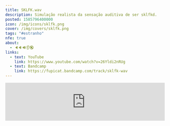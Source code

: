 ```yaml
---
title: SKLFK.wav
description: Simulação realista da sensação auditiva de ser sklfkd.
posted: 1585796400000
icon: /img/icons/sklfk.png
cover: /img/covers/sklfk.png
tags: "#estranho"
nfe: true
about:
  - 🔈🔉🔊👂🔇
links:
  - text: YouTube
    link: https://www.youtube.com/watch?v=26Yldi2nRUg
  - text: Bandcamp
    link: https://fupicat.bandcamp.com/track/sklfk-wav
---
```

<iframe style="border: 0; width: 100%; max-width: 700px; margin: auto; height: 120px;" src="https://bandcamp.com/EmbeddedPlayer/track=1232678949/size=large/bgcol=333333/linkcol=ffffff/tracklist=false/artwork=small/transparent=true/" seamless><a href="https://fupicat.bandcamp.com/track/sklfk-wav">SKLFK.wav by fupicat</a></iframe>